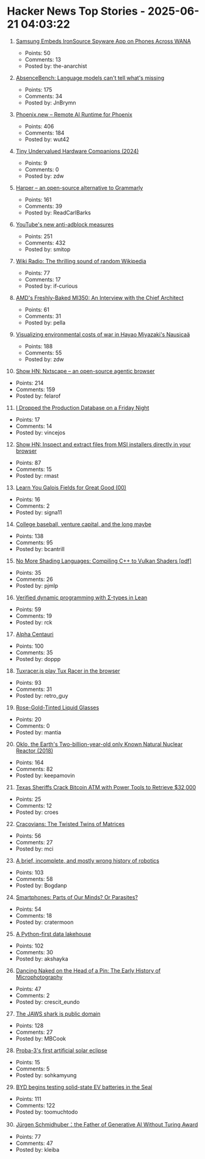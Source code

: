 # Hacker News Top Stories - 2025-06-21 04:03:22

1. [Samsung Embeds IronSource Spyware App on Phones Across WANA](https://smex.org/open-letter-to-samsung-end-forced-israeli-app-installations-in-the-wana-region/)
   - Points: 50
   - Comments: 13
   - Posted by: the-anarchist

2. [AbsenceBench: Language models can't tell what's missing](https://arxiv.org/abs/2506.11440)
   - Points: 175
   - Comments: 34
   - Posted by: JnBrymn

3. [Phoenix.new – Remote AI Runtime for Phoenix](https://fly.io/blog/phoenix-new-the-remote-ai-runtime/)
   - Points: 406
   - Comments: 184
   - Posted by: wut42

4. [Tiny Undervalued Hardware Companions (2024)](https://vermaden.wordpress.com/2024/03/21/tiny-undervalued-hardware-companions/)
   - Points: 9
   - Comments: 0
   - Posted by: zdw

5. [Harper – an open-source alternative to Grammarly](https://writewithharper.com)
   - Points: 161
   - Comments: 39
   - Posted by: ReadCarlBarks

6. [YouTube's new anti-adblock measures](https://iter.ca/post/yt-adblock/)
   - Points: 251
   - Comments: 432
   - Posted by: smitop

7. [Wiki Radio: The thrilling sound of random Wikipedia](https://www.monkeon.co.uk/wikiradio/)
   - Points: 77
   - Comments: 17
   - Posted by: if-curious

8. [AMD's Freshly-Baked MI350: An Interview with the Chief Architect](https://chipsandcheese.com/p/amds-freshly-baked-mi350-an-interview)
   - Points: 61
   - Comments: 31
   - Posted by: pella

9. [Visualizing environmental costs of war in Hayao Miyazaki's Nausicaä](https://jgeekstudies.org/2025/06/20/wilted-lands-and-wounded-worlds-visualizing-environmental-costs-of-war-in-hayao-miyazakis-nausicaa-of-the-valley-of-the-wind/)
   - Points: 188
   - Comments: 55
   - Posted by: zdw

10. [Show HN: Nxtscape – an open-source agentic browser](https://github.com/nxtscape/nxtscape)
   - Points: 214
   - Comments: 159
   - Posted by: felarof

11. [I Dropped the Production Database on a Friday Night](https://vince.beehiiv.com/p/how-i-dropped-the-production-database-on-a-friday-night)
   - Points: 17
   - Comments: 14
   - Posted by: vincejos

12. [Show HN: Inspect and extract files from MSI installers directly in your browser](https://pymsi.readthedocs.io/en/latest/msi_viewer.html)
   - Points: 87
   - Comments: 15
   - Posted by: rmast

13. [Learn You Galois Fields for Great Good (00)](https://xorvoid.com/galois_fields_for_great_good_00.html)
   - Points: 16
   - Comments: 2
   - Posted by: signa11

14. [College baseball, venture capital, and the long maybe](https://bcantrill.dtrace.org/2025/06/15/college-baseball-venture-capital-and-the-long-maybe/)
   - Points: 138
   - Comments: 95
   - Posted by: bcantrill

15. [No More Shading Languages: Compiling C++ to Vulkan Shaders [pdf]](https://xol.io/random/vcc-paper.pdf)
   - Points: 35
   - Comments: 26
   - Posted by: pjmlp

16. [Verified dynamic programming with Σ-types in Lean](https://tannerduve.github.io/blog/memoization-sigma/)
   - Points: 59
   - Comments: 19
   - Posted by: rck

17. [Alpha Centauri](https://www.filfre.net/2025/06/alpha-centauri/)
   - Points: 100
   - Comments: 35
   - Posted by: doppp

18. [Tuxracer.js play Tux Racer in the browser](https://github.com/ebbejan/tux-racer-js)
   - Points: 93
   - Comments: 31
   - Posted by: retro_guy

19. [Rose-Gold-Tinted Liquid Glasses](https://lmnt.me/blog/rose-gold-tinted-liquid-glasses.html)
   - Points: 20
   - Comments: 0
   - Posted by: mantia

20. [Oklo, the Earth's Two-billion-year-old only Known Natural Nuclear Reactor (2018)](https://www.iaea.org/newscenter/news/meet-oklo-the-earths-two-billion-year-old-only-known-natural-nuclear-reactor)
   - Points: 164
   - Comments: 82
   - Posted by: keepamovin

21. [Texas Sheriffs Crack Bitcoin ATM with Power Tools to Retrieve $32,000](https://decrypt.co/326308/texas-sheriffs-crack-bitcoin-atm-with-power-tools-to-retrieve-32000)
   - Points: 25
   - Comments: 12
   - Posted by: croes

22. [Cracovians: The Twisted Twins of Matrices](https://marcinciura.wordpress.com/2025/06/20/cracovians-the-twisted-twins-of-matrices/)
   - Points: 56
   - Comments: 27
   - Posted by: mci

23. [A brief, incomplete, and mostly wrong history of robotics](https://generalrobots.substack.com/p/a-brief-incomplete-and-mostly-wrong)
   - Points: 103
   - Comments: 58
   - Posted by: Bogdanp

24. [Smartphones: Parts of Our Minds? Or Parasites?](https://www.tandfonline.com/doi/full/10.1080/00048402.2025.2504070)
   - Points: 54
   - Comments: 18
   - Posted by: cratermoon

25. [A Python-first data lakehouse](https://www.bauplanlabs.com/blog/everything-as-python)
   - Points: 102
   - Comments: 30
   - Posted by: akshayka

26. [Dancing Naked on the Head of a Pin: The Early History of Microphotography](https://publicdomainreview.org/essay/dancing-naked-on-the-head-of-a-pin)
   - Points: 47
   - Comments: 2
   - Posted by: crescit_eundo

27. [The JAWS shark is public domain](https://ironicsans.ghost.io/how-the-jaws-shark-became-public-domain/)
   - Points: 128
   - Comments: 27
   - Posted by: MBCook

28. [Proba-3's first artificial solar eclipse](https://www.esa.int/Enabling_Support/Space_Engineering_Technology/Proba-3/Proba-3_s_first_artificial_solar_eclipse)
   - Points: 15
   - Comments: 5
   - Posted by: sohkamyung

29. [BYD begins testing solid-state EV batteries in the Seal](https://electrek.co/2025/06/20/byd-tests-solid-state-batteries-seal-ev-with-1000-miles-range/)
   - Points: 111
   - Comments: 122
   - Posted by: toomuchtodo

30. [Jürgen Schmidhuber：the Father of Generative AI Without Turing Award](http://www.jazzyear.com/article_info.html?id=1352)
   - Points: 77
   - Comments: 47
   - Posted by: kleiba

